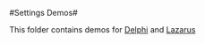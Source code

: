 #Settings Demos#

This folder contains demos for [Delphi](http://www.embarcadero.com/products/delphi) and [Lazarus](http://lazarus.freepascal.org)
